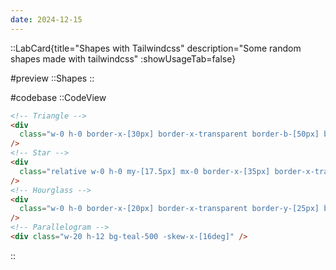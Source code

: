 ```yaml
---
date: 2024-12-15
---
```

::LabCard{title="Shapes with Tailwindcss" description="Some random shapes made with tailwindcss" :showUsageTab=false}

#preview
::Shapes
::

#codebase
::CodeView

```html
<!-- Triangle -->
<div
  class="w-0 h-0 border-x-[30px] border-x-transparent border-b-[50px] border-b-gray-800"
/>
<!-- Star -->
<div
  class="relative w-0 h-0 my-[17.5px] mx-0 border-x-[35px] border-x-transparent border-b-[24.5px] border-b-red-500 rotate-[35deg] before:content-[''] before:absolute before:w-0 before:h-0 before:border-b-[28px] before:border-b-red-500 before:border-x-[10.5px] before:border-x-transparent before:top-[-15.75px] before:left-[-22.75px] before:rotate-[-35deg] after:content-[''] after:absolute after:w-0 after:h-0 after:border-x-[35px] after:border-b-[24.5px] after:border-b-red-500 after:border-x-transparent after:top-[1.05px] after:left-[-36.75px] after:rotate-[-70deg]"
/>
<!-- Hourglass -->
<div
  class="w-0 h-0 border-x-[20px] border-x-transparent border-y-[25px] border-y-indigo-500"
/>
<!-- Parallelogram -->
<div class="w-20 h-12 bg-teal-500 -skew-x-[16deg]" />
```

::
